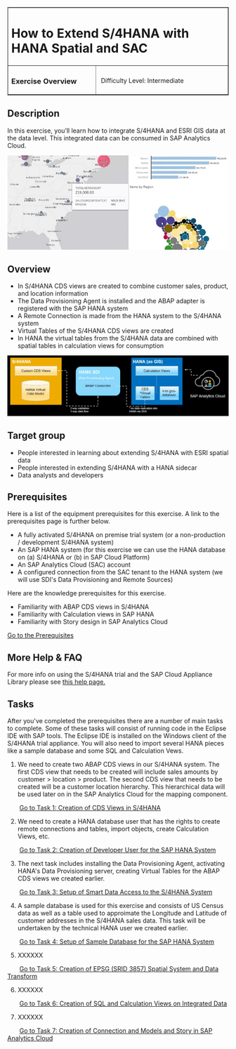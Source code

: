 <table width=100% border=>
<tr><td colspan=2><h1>How to Extend S/4HANA with HANA Spatial and SAC</h1></td></tr>
<tr><td><h3>Exercise Overview</h3></td><td width=60%></br>&nbsp;Difficulty Level: Intermediate</p></td></tr>
</table>

## Description
In this exercise, you’ll learn how to integrate S/4HANA and ESRI GIS data at the data level. This integrated data can be consumed in SAP Analytics Cloud.

<img src="images/s4HpEsriDemoSAC01.jpg">


## Overview

* In S/4HANA CDS views are created to combine customer sales, product, and location information
* The Data Provisioning Agent is installed and the ABAP adapter is registered with the SAP HANA system
* A Remote Connection is made from the HANA system to the S/4HANA system
* Virtual Tables of the S/4HANA CDS views are created
* In HANA the virtual tables from the S/4HANA data are combined with spatial tables in calculation views for consumption

<img src="images/s4HpEsriDemoArch.jpg">  


## Target group

* People interested in learning about extending S/4HANA with ESRI spatial data 
* People interested in extending S/4HANA with a HANA sidecar
* Data analysts and developers


## Prerequisites
  
Here is a list of the equipment prerequisites for this exercise. A link to the prerequisites page is further below.

* A fully activated S/4HANA on premise trial system (or a non-production / development S/4HANA system)
* An SAP HANA system (for this exercise we can use the HANA database on (a) S/4HANA or (b) in SAP Cloud Platform)
* An SAP Analytics Cloud (SAC) account
* A configured connection from the SAC tenant to the HANA system (we will use SDI's Data Provisioning and Remote Sources)

Here are the knowledge prerequisites for this exercise.

* Familiarity with ABAP CDS views in S/4HANA
* Familiarity with Calculation views in SAP HANA
* Familiarity with Story design in SAP Analytics Cloud

[Go to the Prerequisites](exercises/preReqs.md)


## More Help & FAQ

For more info on using the S/4HANA trial and the SAP Cloud Appliance Library please see [this help page.](exercises/genHelp.md)


## <a name="tasks"></a> Tasks

After you've completed the prerequisites there are a number of main tasks to complete. Some of these tasks will consist of running code in the Eclipse IDE with SAP tools. The Eclipse IDE is installed on the Windows client of the S/4HANA trial appliance. You will also need to import several HANA pieces like a sample database and some SQL and Calculation Vews.

1. We need to create two ABAP CDS views in our S/4HANA system. The first CDS view that needs to be created will include sales amounts by customer > location > product. The second CDS view that needs to be created will be a customer location hierarchy. This hierarchical data will be used later on in the SAP Analytics Cloud for the mapping component.

&nbsp;&nbsp;&nbsp;&nbsp;&nbsp;&nbsp;&nbsp;[Go to Task 1: Creation of CDS Views in S/4HANA](exercises/s4hViews.md)

2. We need to create a HANA database user that has the rights to create remote connections and tables, import objects, create Calculation Views, etc.

&nbsp;&nbsp;&nbsp;&nbsp;&nbsp;&nbsp;&nbsp;[Go to Task 2: Creation of Developer User for the SAP HANA System](exercises/hdbUser.md)

3. The next task includes installing the Data Provisioning Agent, activating HANA's Data Provisioning server, creating Virtual Tables for the ABAP CDS views we created earlier.

&nbsp;&nbsp;&nbsp;&nbsp;&nbsp;&nbsp;&nbsp;[Go to Task 3: Setup of Smart Data Access to the S/4HANA System](exercises/sdiConfig.md)

4. A sample database is used for this exercise and consists of US Census data as well as a table used to approimate the Longitude and Latitude of customer addresses in the S/4HANA sales data. This task will be undertaken by the technical HANA user we created earlier.

&nbsp;&nbsp;&nbsp;&nbsp;&nbsp;&nbsp;&nbsp;[Go to Task 4: Setup of Sample Database for the SAP HANA System](exercises/hdbData.md)

5. XXXXXX

&nbsp;&nbsp;&nbsp;&nbsp;&nbsp;&nbsp;&nbsp;[Go to Task 5: Creation of EPSG (SRID 3857) Spatial System and Data Transform](exercises/hdbSpatial.md)

6. XXXXXX

&nbsp;&nbsp;&nbsp;&nbsp;&nbsp;&nbsp;&nbsp;[Go to Task 6: Creation of SQL and Calculation Views on Integrated Data](exercises/hdbViews.md)

7. XXXXXX

&nbsp;&nbsp;&nbsp;&nbsp;&nbsp;&nbsp;&nbsp;[Go to Task 7: Creation of Connection and Models and Story in SAP Analytics Cloud](exercises/sacAnalytics.md)

